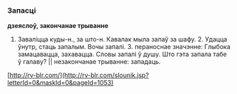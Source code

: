 ### Запасці
**дзеяслоў, закончанае трыванне**

1. Заваліцца куды-н., за што-н. Кавалак мыла запаў за шафу. 2. Удацца ўнутр, стаць запалым. Вочы запалі. 3. пераноснае значэнне: Глыбока замацавацца, захавацца. Словы запалі ў душу. Што гэта запала табе ў галаву? || незакончанае трыванне: западаць.

<a rel="author">[http://rv-blr.com/](http://rv-blr.com/slounik.jsp?letterId=0&maskId=0&pageId=1053)</a>
